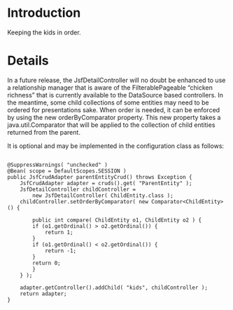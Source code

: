 # Introduction #

Keeping the kids in order.

# Details #

In a future release, the JsfDetailController will no doubt be enhanced to use a relationship manager that is aware of the FilterablePageable “chicken richness” that is currently available to the DataSource based controllers.  In the meantime, some child collections of some entities may need to be ordered for presentations sake.  When order is needed, it can be enforced by using the new orderByComparator property.  This new property takes a java.util.Comparator that will be applied to the collection of child entities returned from the parent.

It is optional and may be implemented in the configuration class as follows:

```

@SuppressWarnings( "unchecked" )
@Bean( scope = DefaultScopes.SESSION )
public JsfCrudAdapter parentEntityCrud() throws Exception {
    JsfCrudAdapter adapter = cruds().get( "ParentEntity" );
    JsfDetailController childController = 
    	new JsfDetailController( ChildEntity.class );
    childController.setOrderByComparator( new Comparator<ChildEntity>() {

	    public int compare( ChildEntity o1, ChildEntity o2 ) {
		if (o1.getOrdinal() > o2.getOrdinal()) {
		    return 1;
		}
		if (o1.getOrdinal() < o2.getOrdinal()) {
		    return -1;
		}
		return 0;
	    }
	} );

    adapter.getController().addChild( "kids", childController );
    return adapter;
}

```